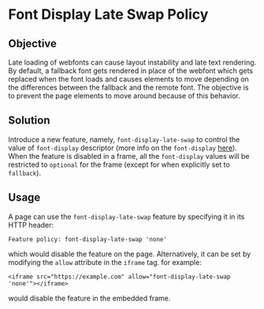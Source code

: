 # Font Display Late Swap Policy

## Objective
Late loading of webfonts can cause layout instability and late text rendering. By  default, a fallback font gets rendered in place of the webfont which gets replaced when the font loads and causes elements to move depending on the differences between the fallback and the remote font. The objective is to prevent the page elements to move around because of this behavior.

## Solution
Introduce a new feature, namely, `font-display-late-swap` to control the value of `font-display` descriptor (more info on the `font-display` [here](https://developer.mozilla.org/en-US/docs/Web/CSS/@font-face/font-display)). When the feature is disabled in a frame, all the `font-display` values will be restricted to `optional` for the frame (except for when explicitly set to `fallback`).

## Usage
A page can use the `font-display-late-swap` feature by specifying it in its HTTP header:

```
Feature policy: font-display-late-swap 'none'
```

which would disable the feature on the page. Alternatively, it can be set by modifying the `allow` attribute in the `iframe` tag. for example:

```
<iframe src="https://example.com" allow="font-display-late-swap 'none'"></iframe>
```

would disable the feature in the embedded frame.